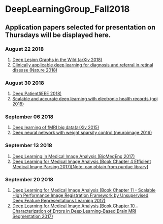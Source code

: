 # DeepLearningGroup_Fall2018
<H2>Application papers selected for presentation on Thursdays will be displayed here.</H2>


<H3>August 22 2018</H3>
<ol>
 <li> <a href="https://arxiv.org/pdf/1711.10535.pdf">Deep Lesion Graphs in the Wild (arXiv 2018)</a></li>
   <li> <a href="https://www.nature.com/articles/s41591-018-0107-6" >Clinically applicable deep learning for diagnosis and referral in retinal disease (Nature 2018)</a></li>
</ol>

<H3>August 30 2018</H3>
<ol>
 <li> <a href="https://www.nature.com/articles/srep26094.pdf">Deep Patient(iEEE 2018)</a></li>
   <li> <a href="https://www.nature.com/articles/s41746-018-0029-1.pdf" >Scalable and accurate deep learning with electronic health
records (npj 2018)</a></li>
</ol>


<H3>September 06 2018</H3>
<ol>
 <li> <a href="https://arxiv.org/pdf/1502.00093.pdf">Deep learning of fMRI big data(arXiv 2015)</a></li>
  <li> <a href="https://www.ncbi.nlm.nih.gov/pmc/articles/PMC4644699/">Deep neural network with weight sparsity control (neuroimage 2016)</a></li>
</ol>


<H3>September 13 2018</H3>
<ol>
 <li> <a href="https://www.ncbi.nlm.nih.gov/pmc/articles/PMC5479722/">Deep Learning in Medical Image Analysis (BioMedEng 2017)</a></li>
 <li><a href = "https://www.sciencedirect.com/book/9780128104088/deep-learning-for-medical-image-analysis"> Deep Learning for Medical Image Analysis (Book Chapter 4 Efficient Medical Image Parsing 2017)[Note: can obtain from purdue library]</a></li>
</ol>

<H3>September 20 2018</H3>
<ol>
  <li><a href = "https://www.sciencedirect.com/book/9780128104088/deep-learning-for-medical-image-analysis"> Deep Learning for Medical Image Analysis (Book Chapter 11 - Scalable High Performance Image Registration Framework by Unsupervised Deep Feature Representations Learning 2017)</a></li>
 <li><a href = "https://www.sciencedirect.com/book/9780128104088/deep-learning-for-medical-image-analysis"> Deep Learning for Medical Image Analysis (Book Chapter 10 - Characterization of Errors in Deep Learning-Based Brain MRI Segmentation 2017)</a></li>
</ol>
